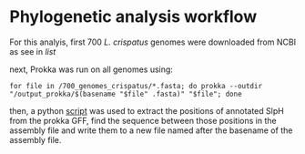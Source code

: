 # Phylogenetic analysis workflow

For this analyis, first 700 _L. crispatus_ genomes were downloaded from NCBI as see in *list*

next, Prokka was run on all genomes using: 
```
for file in /700_genomes_crispatus/*.fasta; do prokka --outdir "/output_prokka/$(basename "$file" .fasta)" "$file"; done
```

then, a python [script](Justin_Crispatus_project_lectorate/Phylogenetic_analysis_700_NCBI_genomes/Python/extract_SlpH_sequences.py) was used to extract the positions of annotated SlpH from the prokka GFF, find the sequence between those positions in the assembly file and write them to a new file named after the basename of the assembly file.
